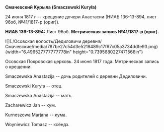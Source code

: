 **Смачевский Курыла (Smaczewski Kuryła)**

24 июня 1817 г -- крещение дочери Анастасии (НИАБ 136-13-894, лист 96об,
№41/1817-р (ориг)).

**НИАБ 136-13-894:** Лист 96об. **Метрическая запись №41/1817-р
(ориг).**

![](./Осовская волость/Дедиловичи деревня/Смачевские/media/787be27c54d3e5218489c17f67c05a3734ddfe93.png){width="6.496527777777778in"
height="0.7395680227471566in"}

Осовская Покровская церковь. 24 июня 1817 года. Метрическая запись о
крещении.

Smaczewska Anastazija -- дочь родителей с деревни Дедиловичи.

Smaczewski Kuryła -- отец.

Smaczewska Anastazija -- мать.

Zacharewicz Jan -- кум.

Kurneszowa Marjana -- кума.

Woyniewicz Tomasz -- ксёндз.

